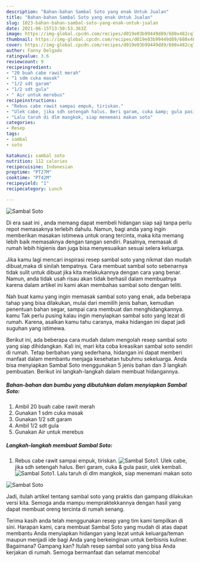 ```yaml
---
description: "Bahan-bahan Sambal Soto yang enak Untuk Jualan"
title: "Bahan-bahan Sambal Soto yang enak Untuk Jualan"
slug: 1023-bahan-bahan-sambal-soto-yang-enak-untuk-jualan
date: 2021-06-15T13:50:53.363Z
image: https://img-global.cpcdn.com/recipes/d019e03b99449d89/680x482cq70/sambal-soto-foto-resep-utama.jpg
thumbnail: https://img-global.cpcdn.com/recipes/d019e03b99449d89/680x482cq70/sambal-soto-foto-resep-utama.jpg
cover: https://img-global.cpcdn.com/recipes/d019e03b99449d89/680x482cq70/sambal-soto-foto-resep-utama.jpg
author: Fanny Delgado
ratingvalue: 3.6
reviewcount: 9
recipeingredient:
- "20 buah cabe rawit merah"
- "1 sdm cuka masak"
- "1/2 sdt garam"
- "1/2 sdt gula"
- " Air untuk merebus"
recipeinstructions:
- "Rebus cabe rawit sampai empuk, tiriskan."
- "Ulek cabe, jika sdh setengah halus. Beri garam, cuka &amp; gula pasir, ulek kembali."
- "Lalu taruh di dlm mangkok, siap menemani makan soto"
categories:
- Resep
tags:
- sambal
- soto

katakunci: sambal soto 
nutrition: 112 calories
recipecuisine: Indonesian
preptime: "PT27M"
cooktime: "PT42M"
recipeyield: "1"
recipecategory: Lunch

---
```



![Sambal Soto](https://img-global.cpcdn.com/recipes/d019e03b99449d89/680x482cq70/sambal-soto-foto-resep-utama.jpg)

Di era  saat ini , anda memang dapat membeli hidangan siap saji tanpa perlu repot memasaknya terlebih dahulu. Namun, bagi anda yang ingin memberikan masakan istimewa untuk orang tercinta, maka kita memang lebih baik memasaknya dengan tangan sendiri. Pasalnya, memasak di rumah lebih higienis dan juga bisa menyesuaikan sesuai selera keluarga.

Jika kamu lagi mencari inspirasi resep sambal soto yang nikmat dan mudah dibuat,maka di sinilah tempatnya. Cara membuat sambal soto  sebenarnya tidak sulit untuk dibuat jika kita melakukannya dengan cara yang benar. Namun, anda tidak usah risau akan tidak berhasil dalam membuatnya 
karena dalam artikel ini kami akan membahas sambal soto dengan teliti.  



Nah buat kamu yang ingin memasak sambal soto yang enak, ada beberapa tahap yang bisa dilakukan, mulai dari memilih jenis bahan, kemudian penentuan bahan segar, sampai cara membuat dan menghidangkannya. kamu Tak perlu pusing kalau ingin menyiapkan sambal soto yang lezat di rumah. Karena, asalkan kamu  tahu caranya, maka hidangan ini dapat jadi suguhan yang istimewa.

Berikut ini, ada beberapa cara mudah dalam mengolah resep sambal soto yang siap dihidangkan. Kali ini, mari kita coba kreasikan sambal soto sendiri di rumah. Tetap berbahan yang sederhana, hidangan ini dapat memberi manfaat dalam membantu menjaga kesehatan tubuhmu sekeluarga. Anda bisa menyiapkan Sambal Soto menggunakan 5 jenis bahan dan 3 langkah pembuatan. Berikut ini langkah-langkah dalam membuat hidangannya.

<!--inarticleads1-->

##### Bahan-bahan dan bumbu yang dibutuhkan dalam menyiapkan Sambal Soto:

1. Ambil 20 buah cabe rawit merah
1. Gunakan 1 sdm cuka masak
1. Gunakan 1/2 sdt garam
1. Ambil 1/2 sdt gula
1. Gunakan  Air untuk merebus




<!--inarticleads2-->

##### Langkah-langkah membuat Sambal Soto:

1. Rebus cabe rawit sampai empuk, tiriskan.
<img src="https://img-global.cpcdn.com/steps/2d1af911080879ca/160x128cq70/sambal-soto-langkah-memasak-1-foto.jpg" alt="Sambal Soto">1. Ulek cabe, jika sdh setengah halus. Beri garam, cuka &amp; gula pasir, ulek kembali.
<img src="https://img-global.cpcdn.com/steps/eb6b807a025eb406/160x128cq70/sambal-soto-langkah-memasak-2-foto.jpg" alt="Sambal Soto">1. Lalu taruh di dlm mangkok, siap menemani makan soto
<img src="https://img-global.cpcdn.com/steps/ef3cd019bb72f960/160x128cq70/sambal-soto-langkah-memasak-3-foto.jpg" alt="Sambal Soto">



Jadi, itulah artikel tentang  sambal soto  yang praktis dan gampang dilakukan versi kita. Semoga anda mampu mempraktekkannya dengan hasil yang dapat membuat oreng tercinta di rumah senang. 

Terima kasih anda telah menggunakan resep yang tim kami tampilkan di sini. Harapan kami, cara membuat  Sambal Soto yang mudah di atas dapat membantu Anda menyiapkan hidangan yang lezat untuk keluarga/teman maupun menjadi ide bagi Anda yang berkeinginan untuk berbisnis kuliner. Bagaimana? Gampang kan? Itulah resep sambal soto yang bisa Anda kerjakan di rumah. Semoga bermanfaat dan selamat mencoba!


